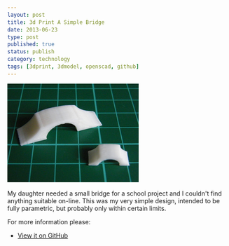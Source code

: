 ```yaml
--- 
layout: post 
title: 3d Print A Simple Bridge
date: 2013-06-23
type: post 
published: true 
status: publish
category: technology
tags: [3dprint, 3dmodel, openscad, github]
---
```


<a href="/assets/bridge.jpg"><img src="/assets/bridge_300.jpg" class="image-right" alt="A Simple Bridge"></a>

My daughter needed a small bridge for a school project and I couldn't
find anything suitable on-line. This was my very simple design, intended
to be fully parametric, but probably only within certain limits.

For more information please:

   * [View it on GitHub](https://github.com/chrisjrob/bridge)

